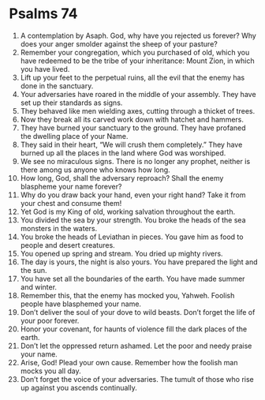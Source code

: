 ﻿
# Psalms 74
1. A contemplation by Asaph. God, why have you rejected us forever? Why does your anger smolder against the sheep of your pasture? 
2. Remember your congregation, which you purchased of old, which you have redeemed to be the tribe of your inheritance: Mount Zion, in which you have lived. 
3. Lift up your feet to the perpetual ruins, all the evil that the enemy has done in the sanctuary. 
4. Your adversaries have roared in the middle of your assembly. They have set up their standards as signs. 
5. They behaved like men wielding axes, cutting through a thicket of trees. 
6. Now they break all its carved work down with hatchet and hammers. 
7. They have burned your sanctuary to the ground. They have profaned the dwelling place of your Name. 
8. They said in their heart, “We will crush them completely.” They have burned up all the places in the land where God was worshiped. 
9. We see no miraculous signs. There is no longer any prophet, neither is there among us anyone who knows how long. 
10. How long, God, shall the adversary reproach? Shall the enemy blaspheme your name forever? 
11. Why do you draw back your hand, even your right hand? Take it from your chest and consume them! 
12. Yet God is my King of old, working salvation throughout the earth. 
13. You divided the sea by your strength. You broke the heads of the sea monsters in the waters. 
14. You broke the heads of Leviathan in pieces. You gave him as food to people and desert creatures. 
15. You opened up spring and stream. You dried up mighty rivers. 
16. The day is yours, the night is also yours. You have prepared the light and the sun. 
17. You have set all the boundaries of the earth. You have made summer and winter. 
18. Remember this, that the enemy has mocked you, Yahweh. Foolish people have blasphemed your name. 
19. Don’t deliver the soul of your dove to wild beasts. Don’t forget the life of your poor forever. 
20. Honor your covenant, for haunts of violence fill the dark places of the earth. 
21. Don’t let the oppressed return ashamed. Let the poor and needy praise your name. 
22. Arise, God! Plead your own cause. Remember how the foolish man mocks you all day. 
23. Don’t forget the voice of your adversaries. The tumult of those who rise up against you ascends continually. 

